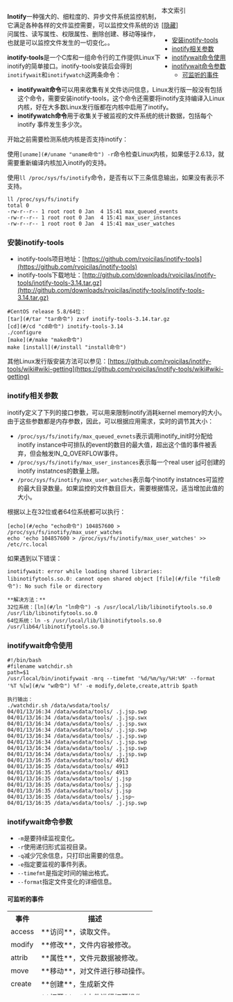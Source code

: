 <div id="content-index" class="content-index" style="float:right;">

<div class="content-index-title">本文索引</div>

[[隐藏](javascript:content_index_toggleToc())] <script type="text/javascript" language="javascript">window.content_index_showTocToggle=true;function content_index_toggleToc(){var tts="显示";var tth="隐藏";if(window.content_index_showTocToggle){window.content_index_showTocToggle=false;document.getElementById("content-index-contents").style.display="none";document.getElementById("content-index-togglelink").innerHTML=tts}else{window.content_index_showTocToggle=true;document.getElementById("content-index-contents").style.display="block";document.getElementById("content-index-togglelink").innerHTML=tth}}</script>

*   [安装inotify-tools](#/inotifywait#安装inotify-tools "安装inotify-tools")
*   [inotify相关参数](#/inotifywait#inotify相关参数 "inotify相关参数")
*   [inotifywait命令使用](#/inotifywait#inotifywait命令使用 "inotifywait命令使用")
*   [inotifywait命令参数](#/inotifywait#inotifywait命令参数 "inotifywait命令参数")
    *   [可监听的事件](#/inotifywait#可监听的事件 "可监听的事件")

</div>

**Inotify**一种强大的、细粒度的、异步文件系统监控机制，它满足各种各样的文件监控需要，可以监控文件系统的访问属性、读写属性、权限属性、删除创建、移动等操作，也就是可以监控文件发生的一切变化。。

**inotify-tools**是一个C库和一组命令行的工作提供Linux下inotify的简单接口。inotify-tools安装后会得到`inotifywait`和`inotifywatch`这两条命令：

*   **inotifywait命令**可以用来收集有关文件访问信息，Linux发行版一般没有包括这个命令，需要安装inotify-tools，这个命令还需要将inotify支持编译入Linux内核，好在大多数Linux发行版都在内核中启用了inotify。
*   **inotifywatch命令**用于收集关于被监视的文件系统的统计数据，包括每个 inotify 事件发生多少次。

开始之前需要检测系统内核是否支持inotify：

使用`[uname](#/uname "uname命令") -r`命令检查Linux内核，如果低于2.6.13，就需要重新编译内核加入inotify的支持。

使用`ll /proc/sys/fs/inotify`命令，是否有以下三条信息输出，如果没有表示不支持。

```
ll /proc/sys/fs/inotify
total 0
-rw-r--r-- 1 root root 0 Jan  4 15:41 max_queued_events
-rw-r--r-- 1 root root 0 Jan  4 15:41 max_user_instances
-rw-r--r-- 1 root root 0 Jan  4 15:41 max_user_watches

```

### 安装inotify-tools  

*   inotify-tools项目地址：[https://github.com/rvoicilas/inotify-tools](https://github.com/rvoicilas/inotify-tools)
*   inotify-tools下载地址：[http://github.com/downloads/rvoicilas/inotify-tools/inotify-tools-3.14.tar.gz](http://github.com/downloads/rvoicilas/inotify-tools/inotify-tools-3.14.tar.gz)

```
#CentOS release 5.8/64位：
[tar](#/tar "tar命令") zxvf inotify-tools-3.14.tar.gz
[cd](#/cd "cd命令") inotify-tools-3.14
./configure
[make](#/make "make命令")
make [install](#/install "install命令")
```

其他Linux发行版安装方法可以参见：[https://github.com/rvoicilas/inotify-tools/wiki#wiki-getting](https://github.com/rvoicilas/inotify-tools/wiki#wiki-getting)

### inotify相关参数  

inotify定义了下列的接口参数，可以用来限制inotify消耗kernel memory的大小。由于这些参数都是内存参数，因此，可以根据应用需求，实时的调节其大小：

*   `/proc/sys/fs/inotify/max_queued_evnets`表示调用inotify_init时分配给inotify instance中可排队的event的数目的最大值，超出这个值的事件被丢弃，但会触发IN_Q_OVERFLOW事件。
*   `/proc/sys/fs/inotify/max_user_instances`表示每一个real user [id](#/id "id命令")可创建的inotify instatnces的数量上限。
*   `/proc/sys/fs/inotify/max_user_watches`表示每个inotify instatnces可监控的最大目录数量。如果监控的文件数目巨大，需要根据情况，适当增加此值的大小。

根据以上在32位或者64位系统都可以执行：

```
[echo](#/echo "echo命令") 104857600 > /proc/sys/fs/inotify/max_user_watches
echo 'echo 104857600 > /proc/sys/fs/inotify/max_user_watches' >> /etc/rc.local
```

如果遇到以下错误：

```
inotifywait: error while loading shared libraries: libinotifytools.so.0: cannot open shared object [file](#/file "file命令"): No such file or directory 
```

```
**解决方法：**
32位系统：[ln](#/ln "ln命令") -s /usr/local/lib/libinotifytools.so.0 /usr/lib/libinotifytools.so.0
64位系统：ln -s /usr/local/lib/libinotifytools.so.0 /usr/lib64/libinotifytools.so.0
```

### inotifywait命令使用  

```
#!/bin/bash
#filename watchdir.sh
path=$1
/usr/local/bin/inotifywait -mrq --timefmt '%d/%m/%y/%H:%M' --format '%T %[w](#/w "w命令") %f' -e modify,delete,create,attrib $path

执行输出：
./watchdir.sh /data/wsdata/tools/
04/01/13/16:34 /data/wsdata/tools/ .j.jsp.swp
04/01/13/16:34 /data/wsdata/tools/ .j.jsp.swx
04/01/13/16:34 /data/wsdata/tools/ .j.jsp.swx
04/01/13/16:34 /data/wsdata/tools/ .j.jsp.swp
04/01/13/16:34 /data/wsdata/tools/ .j.jsp.swp
04/01/13/16:34 /data/wsdata/tools/ .j.jsp.swp
04/01/13/16:34 /data/wsdata/tools/ .j.jsp.swp
04/01/13/16:34 /data/wsdata/tools/ .j.jsp.swp
04/01/13/16:35 /data/wsdata/tools/ 4913
04/01/13/16:35 /data/wsdata/tools/ 4913
04/01/13/16:35 /data/wsdata/tools/ 4913
04/01/13/16:35 /data/wsdata/tools/ j.jsp
04/01/13/16:35 /data/wsdata/tools/ j.jsp
04/01/13/16:35 /data/wsdata/tools/ j.jsp
04/01/13/16:35 /data/wsdata/tools/ j.jsp~
04/01/13/16:35 /data/wsdata/tools/ .j.jsp.swp

```

### inotifywait命令参数  

*   `-m`是要持续监视变化。
*   `-r`使用递归形式监视目录。
*   `-q`减少冗余信息，只打印出需要的信息。
*   `-e`指定要监视的事件列表。
*   `--timefmt`是指定时间的输出格式。
*   `--format`指定文件变化的详细信息。

#### 可监听的事件  

<table border="0" height="193" style="width: 100%;" width="74">

<tbody>

<tr>

<th>事件</th>

<th>描述</th>

</tr>

<tr>

<td>access</td>

<td>**访问**，读取文件。</td>

</tr>

<tr>

<td>modify</td>

<td>**修改**，文件内容被修改。</td>

</tr>

<tr>

<td>attrib</td>

<td>**属性**，文件元数据被修改。</td>

</tr>

<tr>

<td>move</td>

<td>**移动**，对文件进行移动操作。</td>

</tr>

<tr>

<td>create</td>

<td>**创建**，生成新文件</td>

</tr>

<tr>

<td>open</td>

<td>**打开**，对文件进行打开操作。</td>

</tr>

<tr>

<td>close</td>

<td>**关闭**，对文件进行关闭操作。</td>

</tr>

<tr>

<td>delete</td>

<td>**删除**，文件被删除。</td>

</tr>

</tbody>

</table>